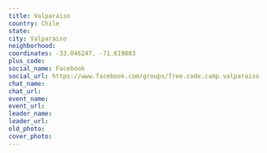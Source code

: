 ```yaml
---
title: Valparaiso
country: Chile
state: 
city: Valparaiso
neighborhood: 
coordinates: -33.046247, -71.619803
plus_code:
social_name: Facebook
social_url: https://www.facebook.com/groups/free.code.camp.valparaiso
chat_name:
chat_url:
event_name:
event_url:
leader_name:
leader_url:
old_photo: 
cover_photo:
---
```

